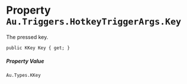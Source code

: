 # Property `Au.Triggers.HotkeyTriggerArgs.Key`

The pressed key.

```
public KKey Key { get; }
```

##### Property Value

`Au.Types.KKey`